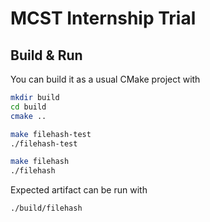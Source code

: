 # MCST Internship Trial

## Build & Run

You can build it as a usual CMake project
with

```bash
mkdir build
cd build
cmake ..

make filehash-test
./filehash-test

make filehash
./filehash
```

Expected artifact can be run with

```bash
./build/filehash
```
